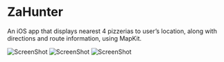 # ZaHunter
An iOS app that displays nearest 4 pizzerias to user’s location, along with directions and route information, using MapKit.

![ScreenShot](http://i.imgur.com/zETDOps.png) ![ScreenShot](http://i.imgur.com/kpjOZYG.png) ![ScreenShot](http://i.imgur.com/cBRAefm.png)
